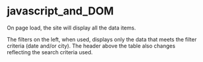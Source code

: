# javascript_and_DOM
On page load, the site will display all the data items. 

The filters on the left, when used, displays only the data that meets the filter criteria (date and/or city). The header above the table also changes reflecting the search criteria used.